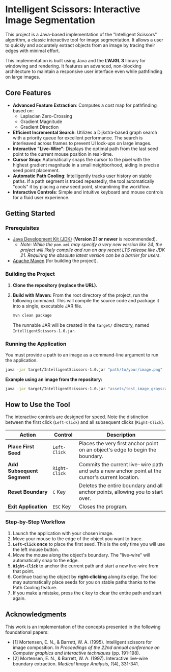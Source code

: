# Intelligent Scissors: Interactive Image Segmentation

This project is a Java-based implementation of the "Intelligent Scissors" algorithm, a classic interactive tool for image segmentation. It allows a user to quickly and accurately extract objects from an image by tracing their edges with minimal effort.

This implementation is built using Java and the **LWJGL 3** library for windowing and rendering. It features an advanced, non-blocking architecture to maintain a responsive user interface even while pathfinding on large images.

## Core Features

-   **Advanced Feature Extraction**: Computes a cost map for pathfinding based on:
    -   Laplacian Zero-Crossing
    -   Gradient Magnitude
    -   Gradient Direction
-   **Efficient Incremental Search**: Utilizes a Dijkstra-based graph search with a priority queue for excellent performance. The search is interleaved across frames to prevent UI lock-ups on large images.
-   **Interactive "Live-Wire"**: Displays the optimal path from the last seed point to the current mouse position in real-time.
-   **Cursor Snap**: Automatically snaps the cursor to the pixel with the highest gradient magnitude in a small neighborhood, aiding in precise seed point placement.
-   **Automatic Path Cooling**: Intelligently tracks user history on stable paths. If a path segment is traced repeatedly, the tool automatically "cools" it by placing a new seed point, streamlining the workflow.
-   **Interactive Controls**: Simple and intuitive keyboard and mouse controls for a fluid user experience.

## Getting Started

### Prerequisites

-   [Java Development Kit (JDK)](https://www.oracle.com/java/technologies/downloads/) (**Version 21 or newer** is recommended).
    -   *Note: While the `pom.xml` may specify a very new version like 24, the project will likely compile and run on any recent LTS release like JDK 21. Requiring the absolute latest version can be a barrier for users.*
-   [Apache Maven](https://maven.apache.org/download.cgi) (for building the project).

### Building the Project

1.  **Clone the repository (replace the URL).**

2.  **Build with Maven:**
    From the root directory of the project, run the following command. This will compile the source code and package it into a single, executable JAR file.
    ```bash
    mvn clean package
    ```
    The runnable JAR will be created in the `target/` directory, named `IntelligentScissors-1.0.jar`.

### Running the Application

You must provide a path to an image as a command-line argument to run the application.

```bash
java -jar target/IntelligentScissors-1.0.jar "path/to/your/image.png"
```

**Example using an image from the repository:**
```bash
java -jar target/IntelligentScissors-1.0.jar "assets/test_image_grayscale.png"
```

## How to Use the Tool

The interactive controls are designed for speed. Note the distinction between the first click (`Left-Click`) and all subsequent clicks (`Right-Click`).

| Action                     | Control         | Description                                                                                         |
| -------------------------- | --------------- | --------------------------------------------------------------------------------------------------- |
| **Place First Seed**       | `Left-Click`    | Places the very first anchor point on an object's edge to begin the boundary.                       |
| **Add Subsequent Segment** | `Right-Click`   | Commits the current live-wire path and sets a new anchor point at the cursor's current location.    |
| **Reset Boundary**         | `C` Key         | Deletes the entire boundary and all anchor points, allowing you to start over.                      |
| **Exit Application**       | `ESC` Key       | Closes the program.                                                                                 |

### Step-by-Step Workflow

1.  Launch the application with your chosen image.
2.  Move your mouse to the edge of the object you want to trace.
3.  **`Left-Click` once** to place the first seed. This is the only time you will use the left mouse button.
4.  Move the mouse along the object's boundary. The "live-wire" will automatically snap to the edge.
5.  **`Right-Click`** to anchor the current path and start a new live-wire from that point.
6.  Continue tracing the object by **right-clicking** along its edge. The tool may automatically place seeds for you on stable paths thanks to the Path Cooling feature.
7.  If you make a mistake, press the **`C`** key to clear the entire path and start again.

## Acknowledgments

This work is an implementation of the concepts presented in the following foundational papers:
-   [1] Mortensen, E. N., & Barrett, W. A. (1995). Intelligent scissors for image composition. In *Proceedings of the 22nd annual conference on Computer graphics and interactive techniques* (pp. 191-198).
-   [2] Mortensen, E. N., & Barrett, W. A. (1997). Interactive live-wire boundary extraction. *Medical Image Analysis, 1*(4), 331-341.
